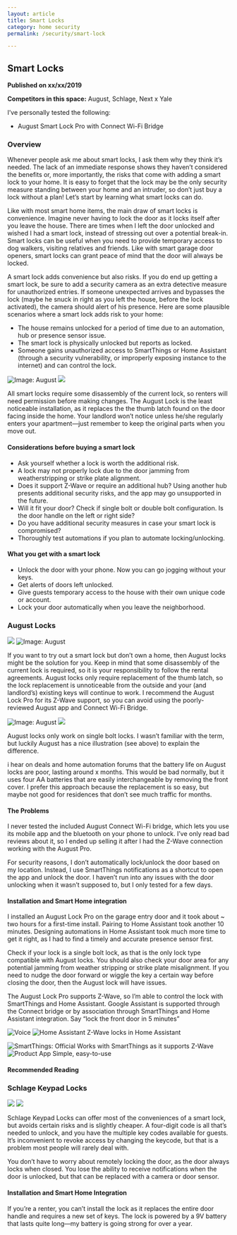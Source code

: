 ```yaml
---
layout: article
title: Smart Locks
category: home security
permalink: /security/smart-lock

---
```

## Smart Locks
**Published on xx/xx/2019**
<front page banner here>

**Competitors in this space:** August, Schlage, Next x Yale

I’ve personally tested the following:

- August Smart Lock Pro with Connect Wi-Fi Bridge

### Overview
Whenever people ask me about smart locks, I ask them why they think it’s needed. The lack of an immediate response shows they haven’t considered the benefits or, more importantly, the risks that come with adding a smart lock to your home. It is easy to forget that the lock may be the only security measure standing between your home and an intruder, so don’t just buy a lock without a plan! Let’s start by learning what smart locks can do.

Like with most smart home items, the main draw of smart locks is convenience. Imagine never having to lock the door as it locks itself after you leave the house. There are times when I left the door unlocked and wished I had a smart lock, instead of stressing out over a potential break-in. Smart locks can be useful when you need to provide temporary access to dog walkers, visiting relatives and friends.  Like with smart garage door openers, smart locks can grant peace of mind that the door will always be locked. 

A smart lock adds convenience but also risks. If you do end up getting a smart lock, be sure to add a security camera as an extra detective measure for unauthorized entries. If someone unexpected arrives and bypasses the lock (maybe he snuck in right as you left the house, before the lock activated), the camera should alert of his presence. Here are some plausible scenarios where a smart lock adds risk to your home:


- The house remains unlocked for a period of time due to an automation, hub or presence sensor issue.
- The smart lock is physically unlocked but reports as locked. 
- Someone gains unauthorized access to SmartThings or Home Assistant (through a security vulnerability, or improperly exposing instance to the internet) and can control the lock.


![Image: August](https://d2mxuefqeaa7sj.cloudfront.net/s_6F2D06D13ED5B646A7B3ABF92554F4B018DC3C58310A9D7A5EC1772E423FF837_1551547842481_smart_lock-august-install.jpg)
![](https://d2mxuefqeaa7sj.cloudfront.net/s_6F2D06D13ED5B646A7B3ABF92554F4B018DC3C58310A9D7A5EC1772E423FF837_1551547850466_whitespace.png)


All smart locks require some disassembly of the current lock, so renters will need permission before making changes. The August Lock is the least noticeable installation, as it replaces the the thumb latch found on the door facing inside the home. Your landlord won’t notice unless he/she regularly enters your apartment—just remember to keep the original parts when you move out.

#### Considerations before buying a smart lock

- Ask yourself whether a lock is worth the additional risk.
- A lock may not properly lock due to the door jamming from weatherstripping or strike plate alignment. 
- Does it support Z-Wave or require an additional hub? Using another hub presents additional security risks, and the app may go unsupported in the future. 
- Will it fit your door? Check if single bolt or double bolt configuration. Is the door handle on the left or right side?
- Do you have additional security measures in case your smart lock is compromised?
- Thoroughly test automations if you plan to automate locking/unlocking.

#### What you get with a smart lock

- Unlock the door with your phone. Now you can go jogging without your keys.
- Get alerts of doors left unlocked.
- Give guests temporary access to the house with their own unique code or account.
- Lock your door automatically when you leave the neighborhood.

### August Locks
![](https://d2mxuefqeaa7sj.cloudfront.net/s_6F2D06D13ED5B646A7B3ABF92554F4B018DC3C58310A9D7A5EC1772E423FF837_1551548245683_august_logo.png)
![Image: August](https://d2mxuefqeaa7sj.cloudfront.net/s_6F2D06D13ED5B646A7B3ABF92554F4B018DC3C58310A9D7A5EC1772E423FF837_1551548259556_smart_lock-august-photo.jpg)


If you want to try out a smart lock but don’t own a home, then August locks might be the solution for you. Keep in mind that some disassembly of the current lock is required, so it is your responsibility to follow the rental agreements. August locks only require replacement of the thumb latch, so the lock replacement is unnoticeable from the outside and your (and landlord’s) existing keys will continue to work. I recommend the August Lock Pro for its Z-Wave support, so you can avoid using the poorly-reviewed August app and Connect Wi-Fi Bridge.


![Image: August](https://d2mxuefqeaa7sj.cloudfront.net/s_6F2D06D13ED5B646A7B3ABF92554F4B018DC3C58310A9D7A5EC1772E423FF837_1551550807859_august_compatibility.png)
![](https://d2mxuefqeaa7sj.cloudfront.net/s_6F2D06D13ED5B646A7B3ABF92554F4B018DC3C58310A9D7A5EC1772E423FF837_1551550829478_whitespace.png)


August locks only work on single bolt locks. I wasn’t familiar with the term, but luckily August has a nice illustration (see above) to explain the difference.

i hear on deals and home automation forums that the battery life on August locks are poor, lasting around x months. This would be bad normally, but it uses four AA batteries that are easily interchangeable by removing the front cover. I prefer this approach because the replacement is so easy, but maybe not good for residences that don’t see much traffic for months.

#### The Problems
I never tested the included August Connect Wi-Fi bridge, which lets you use its mobile app and the bluetooth on your phone to unlock. I’ve only read bad reviews about it, so I ended up selling it after I had the Z-Wave connection working with the August Pro. 

For security reasons, I don’t automatically lock/unlock the door based on my location. Instead, I use SmartThings notifications as a shortcut to open the app and unlock the door. I haven’t run into any issues with the door unlocking when it wasn’t supposed to, but I only tested for a few days. 

#### Installation and Smart Home integration
I installed an August Lock Pro on the garage entry door and it took about ~ two hours for a first-time install. Pairing to Home Assistant took another 10 minutes. Designing automations in Home Assistant  took much more time to get it right, as I had to find a timely and accurate presence sensor first. 

Check if your lock is a single bolt lock, as that is the only lock type compatible with August locks.  You should also check your door area for any potential jamming from weather stripping or strike plate misalignment. If you need to nudge the door forward or wiggle the key a certain way before closing the door, then the August lock will have issues.

The August Lock Pro supports Z-Wave, so I’m able to control the lock with SmartThings and Home Assistant. Google Assistant is supported through the Connect bridge or by association through SmartThings and Home Assistant integration.  Say “lock the front door in 5 minutes”


![Voice](https://d2mxuefqeaa7sj.cloudfront.net/s_6F2D06D13ED5B646A7B3ABF92554F4B018DC3C58310A9D7A5EC1772E423FF837_1543622841706_google_assistant.jpg)
![Home Assistant Z-Wave locks in Home Assistant](https://d2mxuefqeaa7sj.cloudfront.net/s_6F2D06D13ED5B646A7B3ABF92554F4B018DC3C58310A9D7A5EC1772E423FF837_1551550444139_smart_lock-august-ha.png)

![SmartThings: Official Works with SmartThings as it supports Z-Wave](https://d2mxuefqeaa7sj.cloudfront.net/s_6F2D06D13ED5B646A7B3ABF92554F4B018DC3C58310A9D7A5EC1772E423FF837_1543439973594_st-nest.png)
![Product App Simple, easy-to-use](https://d2mxuefqeaa7sj.cloudfront.net/s_6F2D06D13ED5B646A7B3ABF92554F4B018DC3C58310A9D7A5EC1772E423FF837_1543441089611_nest-app.png)


#### Recommended Reading


### Schlage Keypad Locks

![](https://d2mxuefqeaa7sj.cloudfront.net/s_6F2D06D13ED5B646A7B3ABF92554F4B018DC3C58310A9D7A5EC1772E423FF837_1551549479795_schlage_logo.png)
![](https://d2mxuefqeaa7sj.cloudfront.net/s_6F2D06D13ED5B646A7B3ABF92554F4B018DC3C58310A9D7A5EC1772E423FF837_1551549266302_smart_lock-schlage_keypad_lock-product.JPG)


Schlage Keypad Locks can offer most of the conveniences of a smart lock, but avoids certain risks and is slightly cheaper. A four-digit code is all that’s needed to unlock, and you have the multiple key codes available for guests. It’s inconvenient to revoke access by changing the keycode, but that is a problem most people will rarely deal with.

You don’t have to worry about remotely locking the door, as the door always locks when closed. You lose the ability to receive notifications when the door is unlocked, but that can be replaced with a camera or door sensor.

#### Installation and Smart Home Integration
If you’re a renter, you can’t install the lock as it replaces the entire door handle and requires a new set of keys.  The lock is powered by a 9V battery that lasts quite long—my battery is going strong for over a year.